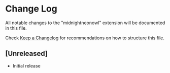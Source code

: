 # Change Log

All notable changes to the "midnightneonowl" extension will be documented in this file.

Check [Keep a Changelog](http://keepachangelog.com/) for recommendations on how to structure this file.

## [Unreleased]

- Initial release
